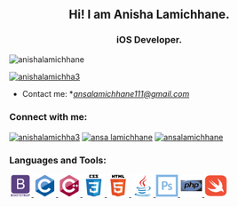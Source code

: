 <h2 align="center"> Hi! I am Anisha Lamichhane.</h3>
<h3 align="center"> iOS Developer.</h3>

<p align="left"> <img src="https://komarev.com/ghpvc/?username=anishalamichhane&label=Profile%20views&color=0e75b6&style=flat" alt="anishalamichhane" /> </p>

<p align="left"> <a href="https://twitter.com/anishalamichha3" target="blank"><img src="https://img.shields.io/twitter/follow/anishalamichha3?logo=twitter&style=for-the-badge" alt="anishalamichha3" /></a> </p>

- Contact me: **ansalamichhane111@gmail.com*
<h3 align="left">Connect with me:</h3>
<p align="left">
<a href="https://twitter.com/anishalamichha3" target="blank"><img align="center" src="https://cdn.jsdelivr.net/npm/simple-icons@3.0.1/icons/twitter.svg" alt="anishalamichha3" height="30" width="40" /></a>
<a href="https://linkedin.com/in/ansa lamichhane" target="blank"><img align="center" src="https://cdn.jsdelivr.net/npm/simple-icons@3.0.1/icons/linkedin.svg" alt="ansa lamichhane" height="30" width="40" /></a>
<a href="https://instagram.com/ansalamichhane" target="blank"><img align="center" src="https://cdn.jsdelivr.net/npm/simple-icons@3.0.1/icons/instagram.svg" alt="ansalamichhane" height="30" width="40" /></a>
</p>
<h3 align="left">Languages and Tools:</h3>
<p align="left"> <a href="https://getbootstrap.com" target="_blank"> <img src="https://raw.githubusercontent.com/devicons/devicon/master/icons/bootstrap/bootstrap-plain-wordmark.svg" alt="bootstrap" width="40" height="40"/> </a> <a href="https://www.cprogramming.com/" target="_blank"> <img src="https://raw.githubusercontent.com/devicons/devicon/master/icons/c/c-original.svg" alt="c" width="40" height="40"/> </a> <a href="https://www.w3schools.com/cpp/" target="_blank"> <img src="https://raw.githubusercontent.com/devicons/devicon/master/icons/cplusplus/cplusplus-original.svg" alt="cplusplus" width="40" height="40"/> </a> <a href="https://www.w3schools.com/css/" target="_blank"> <img src="https://raw.githubusercontent.com/devicons/devicon/master/icons/css3/css3-original-wordmark.svg" alt="css3" width="40" height="40"/> </a> <a href="https://www.w3.org/html/" target="_blank"> <img src="https://raw.githubusercontent.com/devicons/devicon/master/icons/html5/html5-original-wordmark.svg" alt="html5" width="40" height="40"/> </a> <a href="https://www.java.com" target="_blank"> <img src="https://raw.githubusercontent.com/devicons/devicon/master/icons/java/java-original.svg" alt="java" width="40" height="40"/> </a> <a href="https://www.photoshop.com/en" target="_blank"> <img src="https://raw.githubusercontent.com/devicons/devicon/master/icons/photoshop/photoshop-line.svg" alt="photoshop" width="40" height="40"/> </a> <a href="https://www.php.net" target="_blank"> <img src="https://raw.githubusercontent.com/devicons/devicon/master/icons/php/php-original.svg" alt="php" width="40" height="40"/> </a> <a href="https://developer.apple.com/swift/" target="_blank"> <img src="https://raw.githubusercontent.com/devicons/devicon/master/icons/swift/swift-original.svg" alt="swift" width="40" height="40"/> </a> </p> 
<br> <br>


